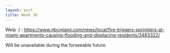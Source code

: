 ```yaml
---
layout: post
title: Week 30
---
```


Welp :/ : https://www.nbcmiami.com/news/local/fire-triggers-sprinklers-at-miami-apartments-causing-flooding-and-displacing-residents/3483322/

Will be unavailable during the forseeable future.